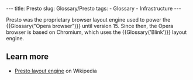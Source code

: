 --- title: Presto slug: Glossary/Presto tags: - Glossary - Infrastructure ---

Presto was the proprietary browser layout engine used to power the {{Glossary("Opera browser")}} until version 15. Since then, the Opera browser is based on Chromium, which uses the {{Glossary('Blink')}} layout engine.

Learn more
----------

-   [Presto layout engine](https://en.wikipedia.org/wiki/Presto_%28layout_engine%29) on Wikipedia
